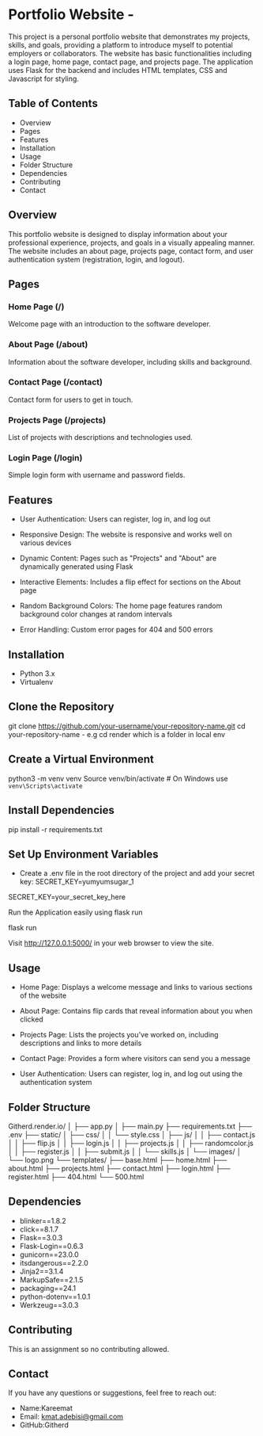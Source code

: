 # Portfolio Website -

This project is a personal portfolio website that demonstrates my projects, skills, and goals, providing a platform to introduce myself to potential employers or collaborators. The website has basic functionalities including a login page, home page, contact page, and projects page. The application uses Flask for the backend and includes HTML templates, CSS and Javascript for styling.

## Table of Contents

* Overview
* Pages
* Features
* Installation
* Usage
* Folder Structure
* Dependencies
* Contributing
* Contact

## Overview

This portfolio website is designed to display information about your professional experience, projects, and goals in a visually appealing manner. The website includes an about page, projects page, contact form, and user authentication system (registration, login, and logout).

## Pages

### Home Page (/)

Welcome page with an introduction to the software developer.

### About Page (/about)

Information about the software developer, including skills and background.

### Contact Page (/contact)

Contact form for users to get in touch.

### Projects Page (/projects)

List of projects with descriptions and technologies used.

### Login Page (/login)

Simple login form with username and password fields.

## Features

* User Authentication: Users can register, log in, and log out

* Responsive Design: The website is responsive and works well on various devices

* Dynamic Content: Pages such as "Projects" and "About" are dynamically generated using Flask

* Interactive Elements: Includes a flip effect for sections on the About page

* Random Background Colors: The home page features random background color changes at random intervals

* Error Handling: Custom error pages for 404 and 500 errors

## Installation

* Python 3.x
* Virtualenv

## Clone the Repository

git clone <https://github.com/your-username/your-repository-name.git>
cd your-repository-name - e.g cd render which is a folder in local env

## Create a Virtual Environment

python3 -m venv venv
Source venv/bin/activate  # On Windows use `venv\Scripts\activate`

## Install Dependencies

pip install -r requirements.txt

## Set Up Environment Variables

* Create a .env file in the root directory of the project and add your secret key: SECRET_KEY=yumyumsugar_1

SECRET_KEY=your_secret_key_here

Run the Application easily using flask run

flask run

Visit <http://127.0.0.1:5000/> in your web browser to view the site.

## Usage

* Home Page: Displays a welcome message and links to various sections of the website

* About Page: Contains flip cards that reveal information about you when clicked

* Projects Page: Lists the projects you’ve worked on, including descriptions and links to more details

* Contact Page: Provides a form where visitors can send you a message

* User Authentication: Users can register, log in, and log out using the authentication system

## Folder Structure

Githerd.render.io/
│
├── app.py
│
├── main.py
├── requirements.txt
├── .env
├── static/
│   ├── css/
│   │   └── style.css
│   ├── js/
│   │   ├── contact.js
│   │   ├── flip.js
│   │   ├── login.js
│   │   ├── projects.js
│   │   ├── randomcolor.js
│   │   ├── register.js
│   │   ├── submit.js
│   │   └── skills.js
│   └── images/
│       └── logo.png
└── templates/
   ├── base.html
   ├── home.html
   ├── about.html
   ├── projects.html
   ├── contact.html
   ├── login.html
   ├── register.html
   ├── 404.html
   └── 500.html


## Dependencies

* blinker==1.8.2
* click==8.1.7
* Flask==3.0.3
* Flask-Login==0.6.3
* gunicorn==23.0.0
* itsdangerous==2.2.0
* Jinja2==3.1.4
* MarkupSafe==2.1.5
* packaging==24.1
* python-dotenv==1.0.1
* Werkzeug==3.0.3

## Contributing

This is an assignment so no contributing allowed.

## Contact

If you have any questions or suggestions, feel free to reach out:

* Name:Kareemat
* Email: <kmat.adebisi@gmail.com>
* GitHub:Githerd


